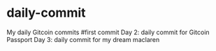 # daily-commit
My daily Gitcoin commits
#first commit
Day 2: daily commit for Gitcoin Passport
Day 3: daily commit for my dream maclaren